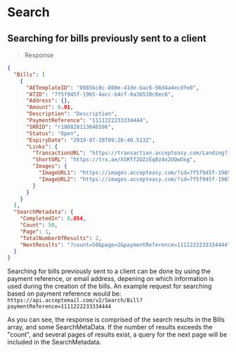 # Search

## Searching for bills previously sent to a client

> Response

```json
{
  "Bills": [
    {
      "AETemplateID": "0885bc8c-808e-41de-bac6-96d4a4ecdfe0",
      "ATID": "7f5f945f-1965-4acc-b4cf-8a36510c0ec6",
      "Address": {},
      "Amount": 0.01,
      "Description": "Description",
      "PaymentReference": "1111222233334444",
      "SRRID": "r180828113646596",
      "Status": "Open",
      "ExpiryDate": "2019-07-28T09:26:40.513Z",
      "Links": {
        "TransactionURL": "https://transaction.accepteasy.com/Landing?id=7f5f945f-1965-4acc-b4cf-8a36510c0ec6&detail=true",
        "ShortURL": "https://trx.ae/X5Rff2UZzEq0z4o2UQwOxg",
        "Images": {
          "ImageURL1": "https://images.accepteasy.com/?id=7f5f945f-1965-4acc-b4cf-8a36510c0ec6&Culture=nl-NL&part=1",
          "ImageURL2": "https://images.accepteasy.com/?id=7f5f945f-1965-4acc-b4cf-8a36510c0ec6&Culture=nl-NL&part=2"
        }
      }
    }
  ],
  "SearchMetadata": {
    "CompletedIn": 0.054,
    "Count": 50,
    "Page": 1,
    "TotalNumberOfResults": 2,
    "NextResults": "?count=50&page=2&paymentReference=1111222233334444"
  }
}
```


Searching for bills previously sent to a client can be done by using the payment reference, or email address, depening on which information is used during the creation of the bills. An example request for searching based on payment reference would be:
`https://api.acceptemail.com/v2/Search/Bill?paymentReference=1111222233334444`


As you can see, the response is comprised of the search results in the Bills array, and some SearchMetaData. If the number of results exceeds the "count", and several pages of results exist, a query for the next page will be included in the SearchMetadata.
